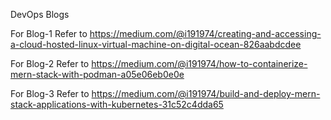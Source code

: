 DevOps Blogs

For Blog-1 Refer to https://medium.com/@i191974/creating-and-accessing-a-cloud-hosted-linux-virtual-machine-on-digital-ocean-826aabdcdee

For Blog-2 Refer to https://medium.com/@i191974/how-to-containerize-mern-stack-with-podman-a05e06eb0e0e

For Blog-3 Refer to https://medium.com/@i191974/build-and-deploy-mern-stack-applications-with-kubernetes-31c52c4dda65
